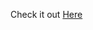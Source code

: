 Check it out <a href="https://20-js-products-via-api.netlify.app" target="_blank" rel="nofollow">Here</a>

